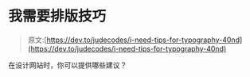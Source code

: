 # 我需要排版技巧

> 原文:[https://dev.to/judecodes/i-need-tips-for-typography-40nd](https://dev.to/judecodes/i-need-tips-for-typography-40nd)

在设计网站时，你可以提供哪些建议？